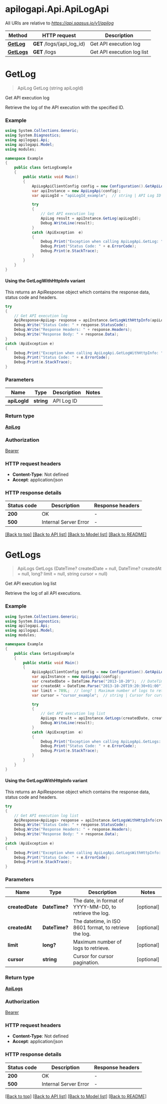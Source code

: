 # apilogapi.Api.ApiLogApi

All URIs are relative to *https://api.saasus.io/v1/apilog*

| Method | HTTP request | Description |
|--------|--------------|-------------|
| [**GetLog**](ApiLogApi.md#getlog) | **GET** /logs/{api_log_id} | Get API execution log |
| [**GetLogs**](ApiLogApi.md#getlogs) | **GET** /logs | Get API execution log list |

<a id="getlog"></a>
# **GetLog**
> ApiLog GetLog (string apiLogId)

Get API execution log

Retrieve the log of the API execution with the specified ID.

### Example
```csharp
using System.Collections.Generic;
using System.Diagnostics;
using apilogapi.Api;
using apilogapi.Model;
using modules;

namespace Example
{
    public class GetLogExample
    {
        public static void Main()
        {
            ApiLogApiClientConfig config = new Configuration().GetApiLogApiClientConfig();
            var apiInstance = new ApiLogApi(config);
            var apiLogId = "apiLogId_example";  // string | API Log ID

            try
            {
                // Get API execution log
                ApiLog result = apiInstance.GetLog(apiLogId);
                Debug.WriteLine(result);
            }
            catch (ApiException  e)
            {
                Debug.Print("Exception when calling ApiLogApi.GetLog: " + e.Message);
                Debug.Print("Status Code: " + e.ErrorCode);
                Debug.Print(e.StackTrace);
            }
        }
    }
}
```

#### Using the GetLogWithHttpInfo variant
This returns an ApiResponse object which contains the response data, status code and headers.

```csharp
try
{
    // Get API execution log
    ApiResponse<ApiLog> response = apiInstance.GetLogWithHttpInfo(apiLogId);
    Debug.Write("Status Code: " + response.StatusCode);
    Debug.Write("Response Headers: " + response.Headers);
    Debug.Write("Response Body: " + response.Data);
}
catch (ApiException e)
{
    Debug.Print("Exception when calling ApiLogApi.GetLogWithHttpInfo: " + e.Message);
    Debug.Print("Status Code: " + e.ErrorCode);
    Debug.Print(e.StackTrace);
}
```

### Parameters

| Name | Type | Description | Notes |
|------|------|-------------|-------|
| **apiLogId** | **string** | API Log ID |  |

### Return type

[**ApiLog**](ApiLog.md)

### Authorization

[Bearer](../README.md#Bearer)

### HTTP request headers

 - **Content-Type**: Not defined
 - **Accept**: application/json


### HTTP response details
| Status code | Description | Response headers |
|-------------|-------------|------------------|
| **200** | OK |  -  |
| **500** | Internal Server Error |  -  |

[[Back to top]](#) [[Back to API list]](../README.md#documentation-for-api-endpoints) [[Back to Model list]](../README.md#documentation-for-models) [[Back to README]](../README.md)

<a id="getlogs"></a>
# **GetLogs**
> ApiLogs GetLogs (DateTime? createdDate = null, DateTime? createdAt = null, long? limit = null, string cursor = null)

Get API execution log list

Retrieve the log of all API executions.

### Example
```csharp
using System.Collections.Generic;
using System.Diagnostics;
using apilogapi.Api;
using apilogapi.Model;
using modules;

namespace Example
{
    public class GetLogsExample
    {
        public static void Main()
        {
            ApiLogApiClientConfig config = new Configuration().GetApiLogApiClientConfig();
            var apiInstance = new ApiLogApi(config);
            var createdDate = DateTime.Parse("2013-10-20");  // DateTime? | The date, in format of YYYY-MM-DD, to retrieve the log. (optional) 
            var createdAt = DateTime.Parse("2013-10-20T19:20:30+01:00");  // DateTime? | The datetime, in ISO 8601 format, to retrieve the log. (optional) 
            var limit = 789L;  // long? | Maximum number of logs to retrieve. (optional) 
            var cursor = "cursor_example";  // string | Cursor for cursor pagination. (optional) 

            try
            {
                // Get API execution log list
                ApiLogs result = apiInstance.GetLogs(createdDate, createdAt, limit, cursor);
                Debug.WriteLine(result);
            }
            catch (ApiException  e)
            {
                Debug.Print("Exception when calling ApiLogApi.GetLogs: " + e.Message);
                Debug.Print("Status Code: " + e.ErrorCode);
                Debug.Print(e.StackTrace);
            }
        }
    }
}
```

#### Using the GetLogsWithHttpInfo variant
This returns an ApiResponse object which contains the response data, status code and headers.

```csharp
try
{
    // Get API execution log list
    ApiResponse<ApiLogs> response = apiInstance.GetLogsWithHttpInfo(createdDate, createdAt, limit, cursor);
    Debug.Write("Status Code: " + response.StatusCode);
    Debug.Write("Response Headers: " + response.Headers);
    Debug.Write("Response Body: " + response.Data);
}
catch (ApiException e)
{
    Debug.Print("Exception when calling ApiLogApi.GetLogsWithHttpInfo: " + e.Message);
    Debug.Print("Status Code: " + e.ErrorCode);
    Debug.Print(e.StackTrace);
}
```

### Parameters

| Name | Type | Description | Notes |
|------|------|-------------|-------|
| **createdDate** | **DateTime?** | The date, in format of YYYY-MM-DD, to retrieve the log. | [optional]  |
| **createdAt** | **DateTime?** | The datetime, in ISO 8601 format, to retrieve the log. | [optional]  |
| **limit** | **long?** | Maximum number of logs to retrieve. | [optional]  |
| **cursor** | **string** | Cursor for cursor pagination. | [optional]  |

### Return type

[**ApiLogs**](ApiLogs.md)

### Authorization

[Bearer](../README.md#Bearer)

### HTTP request headers

 - **Content-Type**: Not defined
 - **Accept**: application/json


### HTTP response details
| Status code | Description | Response headers |
|-------------|-------------|------------------|
| **200** | OK |  -  |
| **500** | Internal Server Error |  -  |

[[Back to top]](#) [[Back to API list]](../README.md#documentation-for-api-endpoints) [[Back to Model list]](../README.md#documentation-for-models) [[Back to README]](../README.md)

